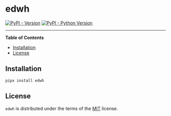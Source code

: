 # edwh

[![PyPI - Version](https://img.shields.io/pypi/v/edwh.svg)](https://pypi.org/project/edwh)
[![PyPI - Python Version](https://img.shields.io/pypi/pyversions/edwh.svg)](https://pypi.org/project/edwh)

-----

**Table of Contents**

- [Installation](#installation)
- [License](#license)

## Installation

```console
pipx install edwh
```

## License

`edwh` is distributed under the terms of the [MIT](https://spdx.org/licenses/MIT.html) license.

